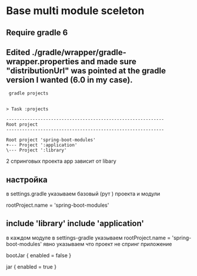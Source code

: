 # Base multi module sceleton 
Require gradle 6 
---
Edited ./gradle/wrapper/gradle-wrapper.properties and made sure "distributionUrl" was pointed at the gradle version I wanted (6.0 in my case).
----
``` bash 
 gradle projects
``` 

```shell

> Task :projects

------------------------------------------------------------
Root project
------------------------------------------------------------

Root project 'spring-boot-modules'
+--- Project ':application'
\--- Project ':library'
```

2 спринговых проекта 
app зависит от libary

## настройка

в settings.gradle
указываем базовый (рут ) проекта и модули

rootProject.name = 'spring-boot-modules'

include 'library'
include 'application'
----------------------------

в каждом модуле  в settings-gradle 
указываем
 rootProject.name = 'spring-boot-modules'
 явно указываем что проект не спринг приложение 
 
 bootJar {
	enabled = false
}

jar {
	enabled = true
}
 






